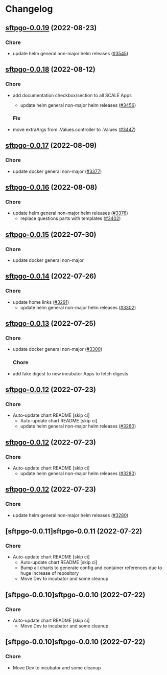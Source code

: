 # Changelog



## [sftpgo-0.0.19](https://github.com/truecharts/charts/compare/sftpgo-0.0.18...sftpgo-0.0.19) (2022-08-23)

### Chore

- update helm general non-major helm releases ([#3545](https://github.com/truecharts/charts/issues/3545))




## [sftpgo-0.0.18](https://github.com/truecharts/charts/compare/sftpgo-0.0.17...sftpgo-0.0.18) (2022-08-12)

### Chore

- add documentation checkbox/section to all SCALE Apps
  - update helm general non-major helm releases ([#3456](https://github.com/truecharts/charts/issues/3456))

  ### Fix

- move extraArgs from .Values.controller to .Values ([#3447](https://github.com/truecharts/charts/issues/3447))




## [sftpgo-0.0.17](https://github.com/truecharts/charts/compare/sftpgo-0.0.16...sftpgo-0.0.17) (2022-08-09)

### Chore

- update docker general non-major ([#3377](https://github.com/truecharts/charts/issues/3377))




## [sftpgo-0.0.16](https://github.com/truecharts/charts/compare/sftpgo-0.0.15...sftpgo-0.0.16) (2022-08-08)

### Chore

- update helm general non-major helm releases ([#3376](https://github.com/truecharts/charts/issues/3376))
  - replace questions parts with templates ([#3402](https://github.com/truecharts/charts/issues/3402))




## [sftpgo-0.0.15](https://github.com/truecharts/apps/compare/sftpgo-0.0.14...sftpgo-0.0.15) (2022-07-30)

### Chore

- update docker general non-major




## [sftpgo-0.0.14](https://github.com/truecharts/apps/compare/sftpgo-0.0.13...sftpgo-0.0.14) (2022-07-26)

### Chore

- update home links ([#3291](https://github.com/truecharts/apps/issues/3291))
  - update helm general non-major helm releases ([#3302](https://github.com/truecharts/apps/issues/3302))




## [sftpgo-0.0.13](https://github.com/truecharts/apps/compare/sftpgo-0.0.12...sftpgo-0.0.13) (2022-07-25)

### Chore

- update docker general non-major ([#3300](https://github.com/truecharts/apps/issues/3300))

  ### Chore

- add fake digest to new incubator Apps to fetch digests




## [sftpgo-0.0.12](https://github.com/truecharts/apps/compare/sftpgo-0.0.11...sftpgo-0.0.12) (2022-07-23)

### Chore

- Auto-update chart README [skip ci]
  - Auto-update chart README [skip ci]
  - update helm general non-major helm releases ([#3280](https://github.com/truecharts/apps/issues/3280))




## [sftpgo-0.0.12](https://github.com/truecharts/apps/compare/sftpgo-0.0.11...sftpgo-0.0.12) (2022-07-23)

### Chore

- Auto-update chart README [skip ci]
  - update helm general non-major helm releases ([#3280](https://github.com/truecharts/apps/issues/3280))




## [sftpgo-0.0.12](https://github.com/truecharts/apps/compare/sftpgo-0.0.11...sftpgo-0.0.12) (2022-07-23)

### Chore

- update helm general non-major helm releases ([#3280](https://github.com/truecharts/apps/issues/3280))




## [sftpgo-0.0.11]sftpgo-0.0.11 (2022-07-22)

### Chore

- Auto-update chart README [skip ci]
  - Auto-update chart README [skip ci]
  - Bump all charts to generate config and container references due to huge increase of repository
  - Move Dev to incubator and some cleanup




## [sftpgo-0.0.10]sftpgo-0.0.10 (2022-07-22)

### Chore

- Auto-update chart README [skip ci]
  - Move Dev to incubator and some cleanup




## [sftpgo-0.0.10]sftpgo-0.0.10 (2022-07-22)

### Chore

- Move Dev to incubator and some cleanup
